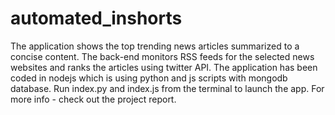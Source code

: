 # automated_inshorts

The application shows the top trending news articles summarized to a concise content. The back-end monitors RSS feeds for the selected news websites and ranks the articles using twitter API. 
The application has been coded in nodejs which is using python and js scripts with mongodb database. Run index.py and index.js from the terminal to launch the app.
For more info - check out the project report.
